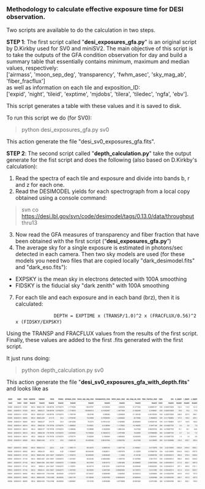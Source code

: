 ### Methodology to calculate effective exposure time for DESI observation.   

Two scripts are available to do the calculation in two steps.  

**STEP 1**: The first script called "__desi_exposures_gfa.py__" is an original script by D.Kirkby used for SV0 and miniSV2. The main objective of this script is to take the outputs of the GFA condition observation for day and build a summary table that essentially contains minimum, maximum and median values, respectively:  
['airmass', 'moon_sep_deg', 'transparency', 'fwhm_asec', 'sky_mag_ab', 'fiber_fracflux']  
as well as information on each tile and exposition_ID:  
['expid', 'night', 'tileid', 'exptime', 'mjdobs', 'tilera', 'tiledec', 'ngfa', 'ebv'].

This script generates a table with these values and it is saved to disk.  

To run this script we do (for SV0):

> python desi_exposures_gfa.py sv0

This action generate the file "desi_sv0_exposures_gfa.fits".

**STEP 2**: The second script called "__depth_calculation.py__" take the output generate for the fist script and does the following (also based on D.Kirkby's calculation):      

1. Read the spectra of each tile and exposure and divide into bands b, r and z for each one.     
2. Read the DESIMODEL yields for each spectrograph from a local copy obtained using a console command:        
> svn co https://desi.lbl.gov/svn/code/desimodel/tags/0.13.0/data/throughput thru13
3. Now read the GFA measures of transparency and fiber fraction that have been obtained with the first script (“__desi_exposures_gfa.py__”)     
4. The average sky for a single exposure is estimated in photons/sec detected in each camera. Then two sky models are used (for these models you need two files that are copied locally "dark_desimodel.fits" and "dark_eso.fits"):     
- EXPSKY is the mean sky in electrons detected with 100A smoothing     
- FIDSKY is the fiducial sky "dark zenith" with 100A smoothing     
7. For each tile and each exposure and in each band (brz), then it is calculated:

                     DEPTH = EXPTIME x (TRANSP/1.0)^2 x (FRACFLUX/0.56)^2 x (FIDSKY/EXPSKY)

Using the TRANSP and FRACFLUX values from the results of the first script. Finally, these values are added to the first .fits generated with the first script.

It just runs doing:

> python depth_calculation.py sv0

This action generate the file "__desi_sv0_exposures_gfa_with_depth.fits__" and looks like as

![](Screenshot_file.png)

